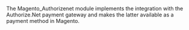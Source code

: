 The Magento_Authorizenet module implements the integration with the Authorize.Net payment gateway and makes the latter available as a payment method in Magento.
